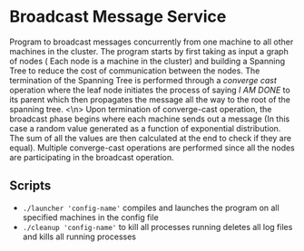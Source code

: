 # Broadcast Message Service
Program to broadcast messages concurrently from one machine to all other machines in the cluster. </n>
The program starts by first taking as input a graph of nodes ( Each node is a machine in the cluster) and building a Spanning Tree to reduce the cost of communication between the nodes. </n>
The termination of the Spanning Tree is performed through a <em>converge cast</em> operation where the leaf node initiates the process of saying <em> I AM DONE </em> to its parent which then propagates the message all the way to the root of the spanning tree. <\n>
Upon termination of converge-cast operation, the broadcast phase begins where each machine sends out a message (In this case a random value generated as a function of exponential distribution. The sum of all the values are then calculated at the end to check if they are equal).
Multiple converge-cast operations are performed since all the nodes are participating in the broadcast operation.

## Scripts
* `./launcher 'config-name'` compiles and launches the program on all specified machines in the config file
* `./cleanup 'config-name'` to kill all processes running </n> deletes all log files and kills all running processes
